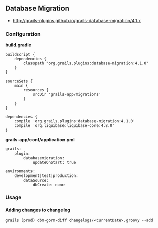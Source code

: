 
## Database Migration

- http://grails-plugins.github.io/grails-database-migration/4.1.x

### Configuration

**build.gradle**

    buildscript {
        dependencies {
            classpath "org.grails.plugins:database-migration:4.1.0"
        }
    }

    sourceSets {
        main {
            resources {
                srcDir 'grails-app/migrations'
            }
        }
    }

    dependencies {
        compile 'org.grails.plugins:database-migration:4.1.0'
        compile 'org.liquibase:liquibase-core:4.8.0'
    }

**grails-app/conf/application.yml**

    grails:
        plugin:
            databasemigration:
                updateOnStart: true

    environments:
        development|test|production:
            dataSource:
                dbCreate: none
    
### Usage
#### Adding changes to changelog

    grails (prod) dbm-gorm-diff changelogs/<currentDate>.groovy --add
  
